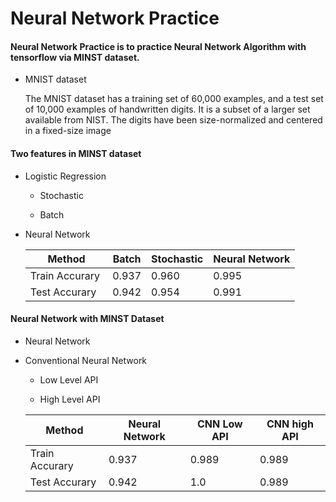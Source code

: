 # Neural Network Practice

#### Neural Network Practice is to practice Neural Network Algorithm with tensorflow via MINST dataset.

  * MNIST dataset
  
    The MNIST dataset has a training set of 60,000 examples, and a test set of 10,000 examples of handwritten digits. It is a subset of a larger set available from NIST. The digits have been size-normalized and centered in a fixed-size image
    
#### Two features in MINST dataset

   * Logistic Regression
   
      * Stochastic
      
      * Batch
   
   * Neural Network
   
      | Method | Batch | Stochastic | Neural Network|
      |---------|-------|------------|---------------|
      | Train Accurary  | 0.937 | 0.960      |    0.995         |
      | Test Accurary   | 0.942 | 0.954      |    0.991         |
      
      

#### Neural Network with MINST Dataset

   * Neural Network 

   * Conventional Neural Network
     
      * Low Level API
   
      * High Level API
      
      | Method | Neural Network | CNN Low API | CNN high API|
      |---------|-------|------------|---------------|
      | Train Accurary  | 0.937 | 0.989      |    0.989         |
      | Test Accurary   | 0.942 | 1.0      |    0.989         |

